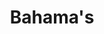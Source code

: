 ---
title: "Bahama's"
introtext: "De Bahama’s is een land in het Caribische gebied. Ook is het een eilandengebied dat bestaat uit 700 volwaardige eilanden en daarnaast 2500 mini eilandjes. Hiervan zijn ongeveer 30 tot 40 eilanden bewoond. Het grootste eiland is Andros. Een aantal kleinere zijn de Bimini-eilanden, San Salvador en Great Abaco. De Bahama’s staan natuurlijk bekend om de witte stranden, het helderblauwe water en de luxe hotels en resorts. De eilanden dienen zich perfect voor het duiken naar verschillende vissoorten en koraalriffen. Ook zijn er meerdere nationale parken te vinden op de Bahama’s, zoals het Lucayan National Park waar je flamingo’s kunt tegenkomen!"
introimage: "https://lh3.googleusercontent.com/m4txybTy6WoQUiM6fGZDgzssTLNTSnf3kZgEbcBxnzTYi_IPFDq6vWAbm78IDy1dE5NJ4giBN9Hkp-jJVewmUbv2IhNjTBwJxG0RUeiJrvSOgGOy0_WGS5YAc3FD4dVdsrBa9YuKxA=w800"
surface: "13.900"
inhabitants: "395.000"
rate: "1,13"
valuta: "dollar"
bigmac_index: ""
images: ""
---